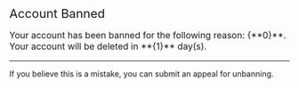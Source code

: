 <span style="font-size: 22px;">Account Banned</span>

<p style="font-size: 16px;">Your account has been banned for the following reason: {**0}**.<br>Your account will be deleted in **{1}** day(s).</p>

---

If you believe this is a mistake, you can submit an appeal for unbanning.